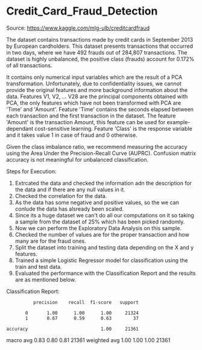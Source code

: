 # Credit_Card_Fraud_Detection

Source: https://www.kaggle.com/mlg-ulb/creditcardfraud

The dataset contains transactions made by credit cards in September 2013 by European cardholders.
This dataset presents transactions that occurred in two days, where we have 492 frauds out of 284,807 transactions. The dataset is highly unbalanced, the positive class (frauds) account for 0.172% of all transactions.

It contains only numerical input variables which are the result of a PCA transformation. Unfortunately, due to confidentiality issues, we cannot provide the original features and more background information about the data. Features V1, V2, … V28 are the principal components obtained with PCA, the only features which have not been transformed with PCA are 'Time' and 'Amount'. Feature 'Time' contains the seconds elapsed between each transaction and the first transaction in the dataset. The feature 'Amount' is the transaction Amount, this feature can be used for example-dependant cost-sensitive learning. Feature 'Class' is the response variable and it takes value 1 in case of fraud and 0 otherwise.

Given the class imbalance ratio, we recommend measuring the accuracy using the Area Under the Precision-Recall Curve (AUPRC). Confusion matrix accuracy is not meaningful for unbalanced classification.

Steps for Execution:

1. Extrcated the data and checked the information adn the description for the data and if there are any null values in it.
2. Checked the correlation for the data.
3. As the data has some negative and positive values, so the we can conlude the data has alsready been scaled.
4. Since its a huge dataset we can't do all our computations on it so taking a sample from the dataset of 25% which has been picked randomly.
5. Now we can perform the Exploratory Data Analysis on this sample.
6. Checked the number of values are for the proper transaction and how many are for the fraud ones.
7. Split the dataset into training and testing data depending on the X and y features.
8. Trained a simple Logistic Regressor model for classification using the train and test data.
9. Evaluated the performance with the Classification Report and the results are as mentioned below.

Classification Report:

              precision    recall  f1-score   support

           0       1.00      1.00      1.00     21324
           1       0.67      0.59      0.63        37

    accuracy                           1.00     21361
   macro avg       0.83      0.80      0.81     21361
weighted avg       1.00      1.00      1.00     21361
